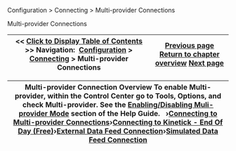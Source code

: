 ﻿


Configuration \> Connecting \> Multi\-provider Connections






















Multi\-provider Connections







| \<\< [Click to Display Table of Contents](multi-provider-connections.md) \>\> **Navigation:**     [Configuration](configuration.md) \> [Connecting](connecting.md) \> Multi\-provider Connections | [Previous page](playback_connecting_connection.md) [Return to chapter overview](connecting.md) [Next page](connecting-to-multi-provider-c.md) |
| --- | --- |













| Multi\-provider Connection Overview To enable Multi\-provider, within the Control Center go to Tools, Options, and check Multi\-provider. See the [Enabling/Disabling Muli\-provider Mode](enabling_disabling-multi-provi.md) section of the Help Guide.   ›[Connecting to Multi\-provider Connections](connecting-to-multi-provider-c.md)›[Connecting to Kinetick \- End Of Day (Free)](connecting_to_kinetick.md)›[External Data Feed Connection](external_data_feed_connection.md)›[Simulated Data Feed Connection](simulated_data_feed_connection.md) |
| --- |









